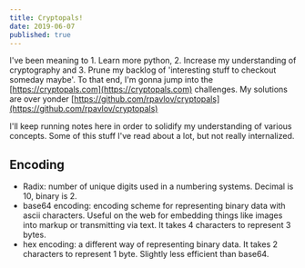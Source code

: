 ```yaml
---
title: Cryptopals!
date: 2019-06-07
published: true
---
```


I've been meaning to 1. Learn more python, 2. Increase my understanding of cryptography and 3. Prune my backlog of 'interesting stuff to checkout someday maybe'. To that end, I'm gonna jump into the [https://cryptopals.com](https://cryptopals.com) challenges. My solutions are over yonder [https://github.com/rpavlov/cryptopals](https://github.com/rpavlov/cryptopals)

I'll keep running notes here in order to solidify my understanding of various concepts. Some of this stuff I've read about a lot, but not really internalized.

## Encoding
* Radix: number of unique digits used in a numbering systems. Decimal is 10, binary is 2.
* base64 encoding: encoding scheme for representing binary data with ascii characters. Useful on the web for embedding things like images into markup or transmitting via text. It takes 4 characters to represent 3 bytes.
* hex encoding: a different way of representing binary data. It takes 2 characters to represent 1 byte. Slightly less efficient than base64.

